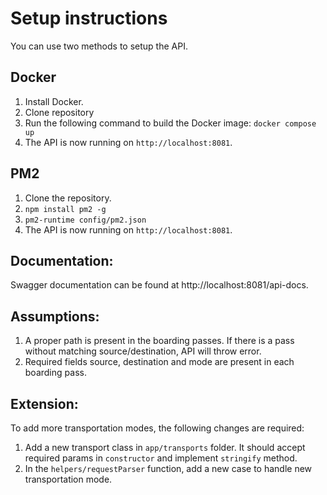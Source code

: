 # Setup instructions

You can use two methods to setup the API.

## Docker

1. Install Docker.
2. Clone repository
3. Run the following command to build the Docker image:
```docker compose up```
4. The API is now running on `http://localhost:8081`.

## PM2

1. Clone the repository.
2. ```npm install pm2 -g```
3. ```pm2-runtime config/pm2.json```
4. The API is now running on `http://localhost:8081`.


## Documentation:

Swagger documentation can be found at http://localhost:8081/api-docs.

## Assumptions:
1. A proper path is present in the boarding passes. If there is a pass without matching source/destination, API will throw error.
2. Required fields source, destination and mode are present in each boarding pass.

## Extension:
To add more transportation modes, the following changes are required:
1. Add a new transport class in `app/transports` folder. It should accept required params in `constructor` and implement `stringify` method.
2. In the `helpers/requestParser` function, add a new case to handle new transportation mode.
